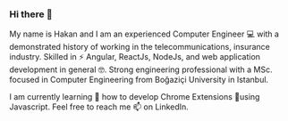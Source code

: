 ### Hi there 👋

My name is Hakan and I am an experienced Computer Engineer :computer: with a demonstrated history of working in the telecommunications, insurance industry. 
Skilled in ⚡ Angular, ReactJs, NodeJs, and web application development in general :nerd_face:. Strong engineering professional with a MSc. focused in Computer Engineering from Boğaziçi University in Istanbul.

I am currently learning 🔭 how to develop Chrome Extensions 🤔using Javascript. 
Feel free to reach me 📫 on LinkedIn.

<!--
**hakananit/hakananit** is a ✨ _special_ ✨ repository because its `README.md` (this file) appears on your GitHub profile.

Here are some ideas to get you started:

- 🔭 I’m currently working on ...
- 🌱 I’m currently learning ...
- 👯 I’m looking to collaborate on ...
- 🤔 I’m looking for help with ...
- 💬 Ask me about ...
- 📫 How to reach me: ...
- 😄 Pronouns: ...
- ⚡ Fun fact: ...
-->

